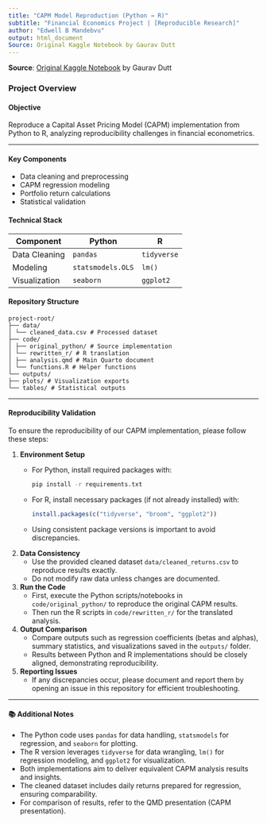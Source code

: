 ```yaml
---
title: "CAPM Model Reproduction (Python → R)"
subtitle: "Financial Economics Project | [Reproducible Research]"
author: "Edwell B Mandebvu"
output: html_document
Source: Original Kaggle Notebook by Gaurav Dutt
---
```


**Source**: [Original Kaggle Notebook](https://www.kaggle.com/code/gauravduttakiit/capital-asset-pricing-model/notebook) by Gaurav Dutt

### **Project Overview**

#### Objective

Reproduce a Capital Asset Pricing Model (CAPM) implementation from Python to R, analyzing reproducibility challenges in financial econometrics.

------------------------------------------------------------------------

#### Key Components

-   Data cleaning and preprocessing
-   CAPM regression modeling
-   Portfolio return calculations
-   Statistical validation

#### Technical Stack

| Component     | Python            | R           |
|---------------|-------------------|-------------|
| Data Cleaning | `pandas`          | `tidyverse` |
| Modeling      | `statsmodels.OLS` | `lm()`      |
| Visualization | `seaborn`         | `ggplot2`   |

#### Repository Structure

```         
project-root/
├── data/
│ └── cleaned_data.csv # Processed dataset
├── code/
│ ├── original_python/ # Source implementation
│ └── rewritten_r/ # R translation
│ ├── analysis.qmd # Main Quarto document
│ └── functions.R # Helper functions
└── outputs/
├── plots/ # Visualization exports
└── tables/ # Statistical outputs
```

------------------------------------------------------------------------

#### Reproducibility Validation

To ensure the reproducibility of our CAPM implementation, please follow these steps:

1.  **Environment Setup**
    -   For Python, install required packages with:

        ``` bash
        pip install -r requirements.txt
        ```

    -   For R, install necessary packages (if not already installed) with:

        ``` r
        install.packages(c("tidyverse", "broom", "ggplot2"))
        ```

    -   Using consistent package versions is important to avoid discrepancies.
2.  **Data Consistency**
    -   Use the provided cleaned dataset `data/cleaned_returns.csv` to reproduce results exactly.
    -   Do not modify raw data unless changes are documented.
3.  **Run the Code**
    -   First, execute the Python scripts/notebooks in `code/original_python/` to reproduce the original CAPM results.
    -   Then run the R scripts in `code/rewritten_r/` for the translated analysis.
4.  **Output Comparison**
    -   Compare outputs such as regression coefficients (betas and alphas), summary statistics, and visualizations saved in the `outputs/` folder.
    -   Results between Python and R implementations should be closely aligned, demonstrating reproducibility.
5.  **Reporting Issues**
    -   If any discrepancies occur, please document and report them by opening an issue in this repository for efficient troubleshooting.

------------------------------------------------------------------------

#### 📚 Additional Notes

-   The Python code uses `pandas` for data handling, `statsmodels` for regression, and `seaborn` for plotting.
-   The R version leverages `tidyverse` for data wrangling, `lm()` for regression modeling, and `ggplot2` for visualization.
-   Both implementations aim to deliver equivalent CAPM analysis results and insights.
-   The cleaned dataset includes daily returns prepared for regression, ensuring comparability.
-   For comparison of results, refer to the QMD presentation (CAPM presentation).
